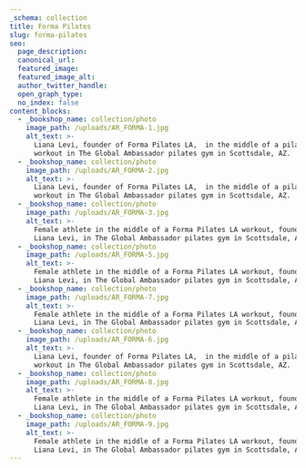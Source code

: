 ```yaml
---
_schema: collection
title: Forma Pilates
slug: forma-pilates
seo:
  page_description:
  canonical_url:
  featured_image:
  featured_image_alt:
  author_twitter_handle:
  open_graph_type:
  no_index: false
content_blocks:
  - _bookshop_name: collection/photo
    image_path: /uploads/AR_FORMA-1.jpg
    alt_text: >-
      Liana Levi, founder of Forma Pilates LA,  in the middle of a pilates
      workout in The Global Ambassador pilates gym in Scottsdale, AZ. 
  - _bookshop_name: collection/photo
    image_path: /uploads/AR_FORMA-2.jpg
    alt_text: >-
      Liana Levi, founder of Forma Pilates LA,  in the middle of a pilates
      workout in The Global Ambassador pilates gym in Scottsdale, AZ. 
  - _bookshop_name: collection/photo
    image_path: /uploads/AR_FORMA-3.jpg
    alt_text: >-
      Female athlete in the middle of a Forma Pilates LA workout, founded by
      Liana Levi, in The Global Ambassador pilates gym in Scottsdale, AZ. 
  - _bookshop_name: collection/photo
    image_path: /uploads/AR_FORMA-5.jpg
    alt_text: >-
      Female athlete in the middle of a Forma Pilates LA workout, founded by
      Liana Levi, in The Global Ambassador pilates gym in Scottsdale, AZ. 
  - _bookshop_name: collection/photo
    image_path: /uploads/AR_FORMA-7.jpg
    alt_text: >-
      Female athlete in the middle of a Forma Pilates LA workout, founded by
      Liana Levi, in The Global Ambassador pilates gym in Scottsdale, AZ. 
  - _bookshop_name: collection/photo
    image_path: /uploads/AR_FORMA-6.jpg
    alt_text: >-
      Liana Levi, founder of Forma Pilates LA,  in the middle of a pilates
      workout in The Global Ambassador pilates gym in Scottsdale, AZ. 
  - _bookshop_name: collection/photo
    image_path: /uploads/AR_FORMA-8.jpg
    alt_text: >-
      Female athlete in the middle of a Forma Pilates LA workout, founded by
      Liana Levi, in The Global Ambassador pilates gym in Scottsdale, AZ. 
  - _bookshop_name: collection/photo
    image_path: /uploads/AR_FORMA-9.jpg
    alt_text: >-
      Female athlete in the middle of a Forma Pilates LA workout, founded by
      Liana Levi, in The Global Ambassador pilates gym in Scottsdale, AZ. 
---
```

